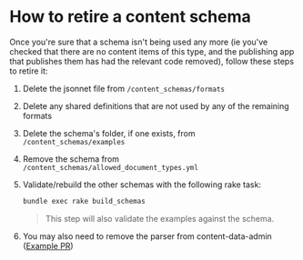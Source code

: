 # How to retire a content schema

Once you're sure that a schema isn't being used any more (ie you've checked that there are no content items
of this type, and the publishing app that publishes them has had the relevant code removed), follow these
steps to retire it:

1. Delete the jsonnet file from `/content_schemas/formats`

1. Delete any shared definitions that are not used by any of the remaining formats

1. Delete the schema's folder, if one exists, from `/content_schemas/examples`

1. Remove the schema from `/content_schemas/allowed_document_types.yml`

1. Validate/rebuild the other schemas with the following rake task:

   ```sh
   bundle exec rake build_schemas
   ```

   > This step will also validate the examples against the schema.

1. You may also need to remove the parser from content-data-admin ([Example PR](https://github.com/alphagov/content-data-api/pull/2387))
